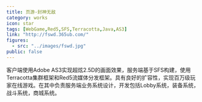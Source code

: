 ```yaml
---
title: 页游-封神无敌
category: works
icon: star
tags: [WebGame,Red5,SFS,Terracotta,Java,AS3]
link: "http://fswd.365ub.com/"
figures:
  - src: "../images/fswd.jpg"
public: false
---
```


客户端使用Adobe AS3实现超炫2.5D的画面效果，服务端基于SFS构建，使用Terracotta集群框架和Red5流媒体分发框架。具有良好的扩容性，实现百万级玩家在线游戏。在其中负责服务端业务系统设计，开发包括Lobby系统，装备系统，战斗系统，商城系统。
